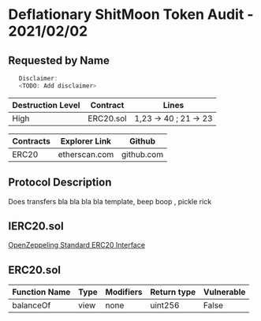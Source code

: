 # Deflationary ShitMoon Token Audit - 2021/02/02

## Requested by Name

```c
   Disclaimer:
   <TODO: Add disclaimer>
```

| Destruction Level | Contract  | Lines                 |
| ----------------- | --------- | --------------------- |
| High              | ERC20.sol | 1,23 -> 40 ; 21 -> 23 |

| Contracts | Explorer Link | Github     |
| --------- | ------------- | ---------- |
| ERC20     | etherscan.com | github.com |

## Protocol Description

Does transfers bla bla bla bla template, beep boop , pickle rick

## IERC20.sol

[OpenZeppeling Standard ERC20 Interface](https://raw.githubusercontent.com/OpenZeppelin/openzeppelin-contracts/master/contracts/interfaces/IERC20.sol)

## ERC20.sol

| Function Name | Type | Modifiers | Return type | Vulnerable |
| ------------- | ---- | --------- | ----------- | ---------- |
| balanceOf     | view | none      | uint256     | False      |
